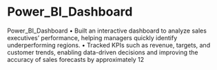 # Power_BI_Dashboard
Power_BI_Dashboard
• Built an interactive dashboard to analyze sales executives’ performance, helping managers quickly identify
 underperforming regions.
 • Tracked KPIs such as revenue, targets, and customer trends, enabling data-driven decisions and improving the
 accuracy of sales forecasts by approximately 12

 
